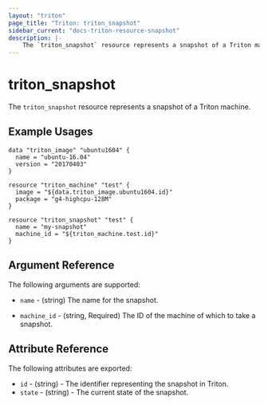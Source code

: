 ```yaml
---
layout: "triton"
page_title: "Triton: triton_snapshot"
sidebar_current: "docs-triton-resource-snapshot"
description: |-
    The `triton_snapshot` resource represents a snapshot of a Triton machine.
---
```


# triton\_snapshot

The `triton_snapshot` resource represents a snapshot of a Triton machine.

## Example Usages

```hcl
data "triton_image" "ubuntu1604" {
  name = "ubuntu-16.04"
  version = "20170403"
}

resource "triton_machine" "test" {
  image = "${data.triton_image.ubuntu1604.id}"
  package = "g4-highcpu-128M"
}

resource "triton_snapshot" "test" {
  name = "my-snapshot"
  machine_id = "${triton_machine.test.id}"
}
```

## Argument Reference

The following arguments are supported:

* `name` - (string)
    The name for the snapshot.

* `machine_id` - (string, Required)
    The ID of the machine of which to take a snapshot.

## Attribute Reference

The following attributes are exported:

* `id` - (string) - The identifier representing the snapshot in Triton.
* `state` - (string) - The current state of the snapshot.